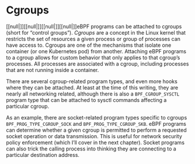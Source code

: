 # Cgroups

[[null|]][[null|]][[null|]][[null|]]eBPF programs can be attached to cgroups (short for “control groups”). _Cgroups_ are a concept in the Linux kernel that restricts the set of resources a given process or group of processes can have access to. Cgroups are one of the mechanisms that isolate one container (or one Kubernetes pod) from another. Attaching eBPF programs to a cgroup allows for custom behavior that only applies to that cgroup’s processes. All processes are associated with a cgroup, including processes that are not running inside a container.

There are several cgroup-related program types, and even more hooks where they can be attached. At least at the time of this writing, they are nearly all networking related, although there is also a `BPF_CGROUP_SYSCTL` program type that can be attached to sysctl commands affecting a particular cgroup.

As an example, there are socket-related program types specific to cgroups `BPF_PROG_TYPE_CGROUP_SOCK` and `BPF_PROG_TYPE_CGROUP_SKB`. eBPF programs can determine whether a given cgroup is permitted to perform a requested socket operation or data transmission. This is useful for network security policy enforcement (which I’ll cover in the next chapter). Socket programs can also trick the calling process into thinking they are connecting to a particular destination address.